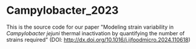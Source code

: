 # Campylobacter_2023

This is the source code for our paper "Modeling strain variability in *Campylobacter jejuni* thermal inactivation by quantifying the number of strains required" (DOI: http://dx.doi.org/10.1016/j.ijfoodmicro.2024.110618)
